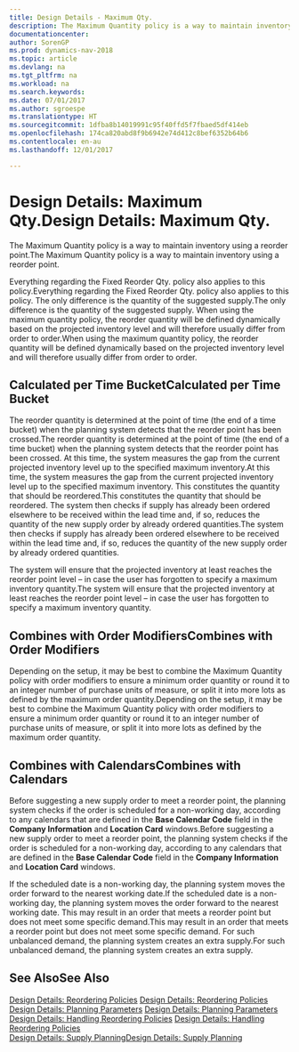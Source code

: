 ```yaml
---
title: Design Details - Maximum Qty.
description: The Maximum Quantity policy is a way to maintain inventory using a reorder point.
documentationcenter: 
author: SorenGP
ms.prod: dynamics-nav-2018
ms.topic: article
ms.devlang: na
ms.tgt_pltfrm: na
ms.workload: na
ms.search.keywords: 
ms.date: 07/01/2017
ms.author: sgroespe
ms.translationtype: HT
ms.sourcegitcommit: 1dfba8b14019991c95f40ffd5f7fbaed5df414eb
ms.openlocfilehash: 174ca820abd8f9b6942e74d412c8bef6352b64b6
ms.contentlocale: en-au
ms.lasthandoff: 12/01/2017

---
```

# <a name="design-details-maximum-qty"></a><span data-ttu-id="94b0f-103">Design Details: Maximum Qty.</span><span class="sxs-lookup"><span data-stu-id="94b0f-103">Design Details: Maximum Qty.</span></span>
<span data-ttu-id="94b0f-104">The Maximum Quantity policy is a way to maintain inventory using a reorder point.</span><span class="sxs-lookup"><span data-stu-id="94b0f-104">The Maximum Quantity policy is a way to maintain inventory using a reorder point.</span></span>  
  
 <span data-ttu-id="94b0f-105">Everything regarding the Fixed Reorder Qty. policy also applies to this policy.</span><span class="sxs-lookup"><span data-stu-id="94b0f-105">Everything regarding the Fixed Reorder Qty. policy also applies to this policy.</span></span> <span data-ttu-id="94b0f-106">The only difference is the quantity of the suggested supply.</span><span class="sxs-lookup"><span data-stu-id="94b0f-106">The only difference is the quantity of the suggested supply.</span></span> <span data-ttu-id="94b0f-107">When using the maximum quantity policy, the reorder quantity will be defined dynamically based on the projected inventory level and will therefore usually differ from order to order.</span><span class="sxs-lookup"><span data-stu-id="94b0f-107">When using the maximum quantity policy, the reorder quantity will be defined dynamically based on the projected inventory level and will therefore usually differ from order to order.</span></span>  
  
## <a name="calculated-per-time-bucket"></a><span data-ttu-id="94b0f-108">Calculated per Time Bucket</span><span class="sxs-lookup"><span data-stu-id="94b0f-108">Calculated per Time Bucket</span></span>  
 <span data-ttu-id="94b0f-109">The reorder quantity is determined at the point of time (the end of a time bucket) when the planning system detects that the reorder point has been crossed.</span><span class="sxs-lookup"><span data-stu-id="94b0f-109">The reorder quantity is determined at the point of time (the end of a time bucket) when the planning system detects that the reorder point has been crossed.</span></span> <span data-ttu-id="94b0f-110">At this time, the system measures the gap from the current projected inventory level up to the specified maximum inventory.</span><span class="sxs-lookup"><span data-stu-id="94b0f-110">At this time, the system measures the gap from the current projected inventory level up to the specified maximum inventory.</span></span> <span data-ttu-id="94b0f-111">This constitutes the quantity that should be reordered.</span><span class="sxs-lookup"><span data-stu-id="94b0f-111">This constitutes the quantity that should be reordered.</span></span> <span data-ttu-id="94b0f-112">The system then checks if supply has already been ordered elsewhere to be received within the lead time and, if so, reduces the quantity of the new supply order by already ordered quantities.</span><span class="sxs-lookup"><span data-stu-id="94b0f-112">The system then checks if supply has already been ordered elsewhere to be received within the lead time and, if so, reduces the quantity of the new supply order by already ordered quantities.</span></span>  
  
 <span data-ttu-id="94b0f-113">The system will ensure that the projected inventory at least reaches the reorder point level – in case the user has forgotten to specify a maximum inventory quantity.</span><span class="sxs-lookup"><span data-stu-id="94b0f-113">The system will ensure that the projected inventory at least reaches the reorder point level – in case the user has forgotten to specify a maximum inventory quantity.</span></span>  
  
## <a name="combines-with-order-modifiers"></a><span data-ttu-id="94b0f-114">Combines with Order Modifiers</span><span class="sxs-lookup"><span data-stu-id="94b0f-114">Combines with Order Modifiers</span></span>  
 <span data-ttu-id="94b0f-115">Depending on the setup, it may be best to combine the Maximum Quantity policy with order modifiers to ensure a minimum order quantity or round it to an integer number of purchase units of measure, or split it into more lots as defined by the maximum order quantity.</span><span class="sxs-lookup"><span data-stu-id="94b0f-115">Depending on the setup, it may be best to combine the Maximum Quantity policy with order modifiers to ensure a minimum order quantity or round it to an integer number of purchase units of measure, or split it into more lots as defined by the maximum order quantity.</span></span>  
  
## <a name="combines-with-calendars"></a><span data-ttu-id="94b0f-116">Combines with Calendars</span><span class="sxs-lookup"><span data-stu-id="94b0f-116">Combines with Calendars</span></span>  
 <span data-ttu-id="94b0f-117">Before suggesting a new supply order to meet a reorder point, the planning system checks if the order is scheduled for a non-working day, according to any calendars that are  defined in the **Base Calendar Code** field in the **Company Information** and **Location Card** windows.</span><span class="sxs-lookup"><span data-stu-id="94b0f-117">Before suggesting a new supply order to meet a reorder point, the planning system checks if the order is scheduled for a non-working day, according to any calendars that are  defined in the **Base Calendar Code** field in the **Company Information** and **Location Card** windows.</span></span>  
  
 <span data-ttu-id="94b0f-118">If the scheduled date is a non-working day, the planning system moves the order forward to the nearest working date.</span><span class="sxs-lookup"><span data-stu-id="94b0f-118">If the scheduled date is a non-working day, the planning system moves the order forward to the nearest working date.</span></span> <span data-ttu-id="94b0f-119">This may result in an order that meets a reorder point but does not meet some specific demand.</span><span class="sxs-lookup"><span data-stu-id="94b0f-119">This may result in an order that meets a reorder point but does not meet some specific demand.</span></span> <span data-ttu-id="94b0f-120">For such unbalanced demand, the planning system creates an extra supply.</span><span class="sxs-lookup"><span data-stu-id="94b0f-120">For such unbalanced demand, the planning system creates an extra supply.</span></span>  
  
## <a name="see-also"></a><span data-ttu-id="94b0f-121">See Also</span><span class="sxs-lookup"><span data-stu-id="94b0f-121">See Also</span></span>  
 <span data-ttu-id="94b0f-122">[Design Details: Reordering Policies](design-details-reordering-policies.md) </span><span class="sxs-lookup"><span data-stu-id="94b0f-122">[Design Details: Reordering Policies](design-details-reordering-policies.md) </span></span>  
 <span data-ttu-id="94b0f-123">[Design Details: Planning Parameters](design-details-planning-parameters.md) </span><span class="sxs-lookup"><span data-stu-id="94b0f-123">[Design Details: Planning Parameters](design-details-planning-parameters.md) </span></span>  
 <span data-ttu-id="94b0f-124">[Design Details: Handling Reordering Policies](design-details-handling-reordering-policies.md) </span><span class="sxs-lookup"><span data-stu-id="94b0f-124">[Design Details: Handling Reordering Policies](design-details-handling-reordering-policies.md) </span></span>  
 [<span data-ttu-id="94b0f-125">Design Details: Supply Planning</span><span class="sxs-lookup"><span data-stu-id="94b0f-125">Design Details: Supply Planning</span></span>](design-details-supply-planning.md)
